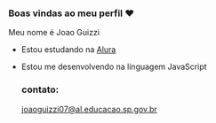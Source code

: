 ### Boas vindas ao meu perfil ❤️

Meu nome é Joao Guizzi

- Estou estudando na [Alura](https://www.alura.com.br/)
- Estou me desenvolvendo na línguagem JavaScript

  ### contato:
  joaoguizzi07@al.educacao.sp.gov.br
